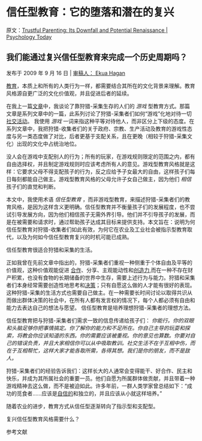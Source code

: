 # 信任型教育：它的堕落和潜在的复兴

原文：[Trustful Parenting: Its Downfall and Potential Renaissance | Psychology Today](https://www.psychologytoday.com/us/blog/freedom-learn/200907/trustful-parenting-its-downfall-and-potential-renaissance)

## 我们能通过复兴信任型教育来完成一个历史周期吗？

发布于 2009 年 9 月 16 日 | [审稿人： Ekua Hagan](https://www.psychologytoday.com/us/docs/editorial-process)

[教育](https://www.psychologytoday.com/us/basics/parenting)，本质上和所有的人类行为一样，都需要结合其所在的文化背景来理解。教育风格源自更广泛的文化价值观，并且促进后者的延续。

在我上一篇[文章](https://www.psychologytoday.com/us/blog/freedom-learn/200907/play-makes-us-human-vi-hunter-gatherers-playful-parenting)中，我谈论了靠狩猎-采集生存的人们的 *游戏* 型教育方式。那篇文章是系列文章中的一篇，此系列讨论了狩猎-采集者们如何“游戏”化地对待一切[社交活动](https://www.psychologytoday.com/us/basics/social-life)。 我使用 *游戏* 一词来指这种平等对待他人，而非区分上下级的态度。在系列文章中，我把狩猎-收集者们的关于政府、宗教、生产活动及教育的游戏性态度与另一类态度做了对比，后者更基于支配关系，且在更晚（相较于狩猎-采集文化）出现的文化中占统治地位。

没人会在游戏中支配别人的行为；所有的玩家，在游戏规则限定的范围之内，都有自由选择权，并且制定游戏规则时应该考虑所有人的意见。游戏型教育风格就是这样：它要求父母不得支配孩子的行为，反之应给予子女最大的自由，这样孩子们每日每刻都能自己做主。游戏型教育风格的父母允许子女自己做主，因为他们 *相信* 孩子们的直觉和判断。

本文中，我使用术语 *信任型教育* ，而非游戏型教育，来描述狩猎-采集者们的教育风格，是因为这样含义更明确。信任型教育并不衡量孩子们的发展程度，也不尝试引导发展方向，因为他们相信孩子无需外界引导。他们并不引导孩子的发展，而是在被需要和请求时，通过帮助孩子达成其目标来提供支持。本文旨在：说明为何信任型教育对狩猎-收集者们如此有效，为何它在农业及工业社会被指示型教育取代，以及为何如今信任型教育复兴的时机可能已成熟。

信任型教育很适合狩猎和采集的生活。

正如我曾在先前文章中指出的，狩猎-采集者们重视一种侧重于个体自由及平等的价值观，这种价值观能促进 [合作](https://www.psychologytoday.com/us/basics/teamwork)、分享、主观能动性和[创造力](https://www.psychologytoday.com/us/basics/creativity),而在一种不存在财产积累，也没有食物的长期储备的世界中生存，需要上述行为与能力。狩猎和采集者们本身经常需要创造性地思考和[决策](https://www.psychologytoday.com/us/basics/decision-making)；只有自愿这么做的人才能有很好的表现。这种狩猎-采集的生活方式也需要自己做主。在一种需要长时间讨论以取得共识从而做出群体决策的社会中，在所有人都有发言权的情况下，每个人都必须有自由和能力去表达自己的想法与愿望。 信任型教育是培养理想狩猎-采集者的理想方法。

信任型教育把与狩猎-采集者们需求一致的信息传递给孩子们： *你能行。你的双眼和头脑足够你把事情搞定。你了解你的能力和不足所在。你自己主导的玩耍和探索，将教会你应该知道的东西。你的需要应该被重视。你的意见也算数。你要对自己的错误负责，并且大家相信你可以从中吸取教训。社交生活不在于互相中伤，而在于互相帮忙，这样大家才能各取所需，各得其想。我们是你的朋友，而不是敌人。*

狩猎-采集者们的经验告诉我们：这样长大的人通常会变得能干、好合作、民主和快乐，并成为其所属社会的重要一员。他们自愿为所属群体做贡献，并且带着一种游戏精神去这么做，而不是被迫如此。许多年前，一群人类学家曾总结如下：“成功的觅食者……应该是[自信的](https://www.psychologytoday.com/us/basics/assertiveness)和独立的，并且应该从小就这样培养。”

随着农业的进步，教育方式从信任型逐渐转向了指示型和支配型。

复兴信任型教育风格需要什么？

参考文献